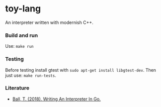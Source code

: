 # toy-lang
An interpreter written with modernish C++.

### Build and run

Use: ```make run```

### Testing

Before testing install gtest with ```sudo apt-get install libgtest-dev```.
Then just use: ```make run-tests```.

### Literature

* [Ball, T. (2018). Writing An Interpreter In Go.](https://interpreterbook.com/)